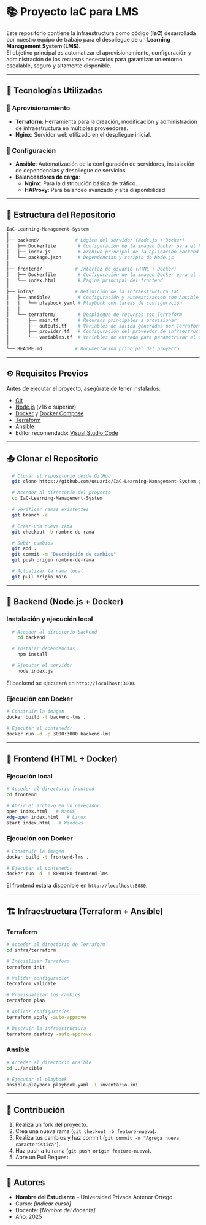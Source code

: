 # 📚 Proyecto IaC para LMS

Este repositorio contiene la infraestructura como código (**IaC**) desarrollada por nuestro equipo de trabajo para el despliegue de un **Learning Management System (LMS)**.  
El objetivo principal es automatizar el aprovisionamiento, configuración y administración de los recursos necesarios para garantizar un entorno escalable, seguro y altamente disponible.

---

## 🚀 Tecnologías Utilizadas

### 🔹 Aprovisionamiento
- **Terraform**: Herramienta para la creación, modificación y administración de infraestructura en múltiples proveedores.
- **Nginx**: Servidor web utilizado en el despliegue inicial.

### 🔹 Configuración
- **Ansible**: Automatización de la configuración de servidores, instalación de dependencias y despliegue de servicios.
- **Balanceadores de carga**:  
  - **Nginx**: Para la distribución básica de tráfico.  
  - **HAProxy**: Para balanceo avanzado y alta disponibilidad.

---

## 📂 Estructura del Repositorio

```bash
IaC-Learning-Management-System
│
├── backend/             # Lógica del servidor (Node.js + Docker)
│   ├── Dockerfile        # Configuración de la imagen Docker para el backend
│   ├── index.js          # Archivo principal de la aplicación backend
│   └── package.json      # Dependencias y scripts de Node.js
│
├── frontend/            # Interfaz de usuario (HTML + Docker)
│   ├── Dockerfile        # Configuración de la imagen Docker para el frontend
│   └── index.html        # Página principal del frontend
│
├── infra/               # Definición de la infraestructura IaC
│   ├── ansible/          # Configuración y automatización con Ansible
│   │   └── playbook.yaml # Playbook con tareas de configuración
│   │
│   └── terraform/        # Despliegue de recursos con Terraform
│       ├── main.tf       # Recursos principales a provisionar
│       ├── outputs.tf    # Variables de salida generadas por Terraform
│       ├── provider.tf   # Configuración del proveedor de infraestructura
│       └── variables.tf  # Variables de entrada para parametrizar el despliegue
│
└── README.md            # Documentación principal del proyecto
```

---

## ⚙️ Requisitos Previos

Antes de ejecutar el proyecto, asegúrate de tener instalados:

* [Git](https://git-scm.com/)
* [Node.js](https://nodejs.org/) (v16 o superior)
* [Docker](https://www.docker.com/) y [Docker Compose](https://docs.docker.com/compose/)
* [Terraform](https://www.terraform.io/downloads)
* [Ansible](https://www.ansible.com/)
* Editor recomendado: [Visual Studio Code](https://code.visualstudio.com/)

---

## 📥 Clonar el Repositorio

```bash
  # Clonar el repositorio desde GitHub
  git clone https://github.com/usuario/IaC-Learning-Management-System.git

  # Acceder al directorio del proyecto
  cd IaC-Learning-Management-System

  # Verificar ramas existentes
  git branch -a

  # Crear una nueva rama
  git checkout -b nombre-de-rama

  # Subir cambios
  git add .
  git commit -m "Descripción de cambios"
  git push origin nombre-de-rama

  # Actualizar la rama local
  git pull origin main
```

---

## 🚀 Backend (Node.js + Docker)

### Instalación y ejecución local

```bash
  # Acceder al directorio backend
    cd backend

  # Instalar dependencias
    npm install

  # Ejecutar el servidor
    node index.js
```

El backend se ejecutará en `http://localhost:3000`.

### Ejecución con Docker

```bash
# Construir la imagen
docker build -t backend-lms .

# Ejecutar el contenedor
docker run -d -p 3000:3000 backend-lms
```

---

## 🎨 Frontend (HTML + Docker)

### Ejecución local

```bash
# Acceder al directorio frontend
cd frontend

# Abrir el archivo en un navegador
open index.html   # MacOS
xdg-open index.html   # Linux
start index.html   # Windows
```

### Ejecución con Docker

```bash
# Construir la imagen
docker build -t frontend-lms .

# Ejecutar el contenedor
docker run -d -p 8080:80 frontend-lms
```

El frontend estará disponible en `http://localhost:8080`.

---

## 🏗️ Infraestructura (Terraform + Ansible)

### Terraform

```bash
# Acceder al directorio de Terraform
cd infra/terraform

# Inicializar Terraform
terraform init

# Validar configuración
terraform validate

# Previsualizar los cambios
terraform plan

# Aplicar configuración
terraform apply -auto-approve

# Destruir la infraestructura
terraform destroy -auto-approve
```

### Ansible

```bash
# Acceder al directorio Ansible
cd ../ansible

# Ejecutar el playbook
ansible-playbook playbook.yaml -i inventario.ini
```

---

## 🤝 Contribución

1. Realiza un fork del proyecto.
2. Crea una nueva rama (`git checkout -b feature-nueva`).
3. Realiza tus cambios y haz commit (`git commit -m "Agrega nueva característica"`).
4. Haz push a tu rama (`git push origin feature-nueva`).
5. Abre un Pull Request.

---

## 👥 Autores

* **Nombre del Estudiante** – Universidad Privada Antenor Orrego
* Curso: *[Indicar curso]*
* Docente: *[Nombre del docente]*
* Año: 2025

